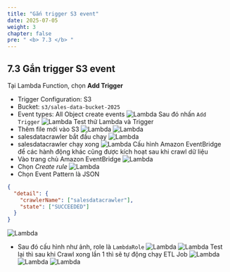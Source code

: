 ```yaml
---
title: "Gắn trigger S3 event"
date: 2025-07-05
weight: 3
chapter: false
pre: " <b> 7.3 </b> "
---
```


## 7.3 Gắn trigger S3 event

Tại Lambda Function, chọn **Add Trigger**
- Trigger Configuration: S3
- Bucket: `s3/sales-data-bucket-2025`
- Event types: All Object create events
![Lambda](../../images/07/073/2.png?featherlight=false&width=90pc)
Sau đó nhấn `Add Trigger`
![Lambda](../../images/07/073/3.png?featherlight=false&width=90pc)
Test thử Lambda và Trigger
- Thêm file mới vào S3
![Lambda](../../images/07/073/4.png?featherlight=false&width=90pc)
![Lambda](../../images/07/073/5.png?featherlight=false&width=90pc)
- salesdatacrawler bắt đầu chạy
![Lambda](../../images/07/073/6.png?featherlight=false&width=90pc)
- salesdatacrawler chạy xong
![Lambda](../../images/07/073/7.png?featherlight=false&width=90pc)
Cấu hình Amazon EventBridge để các hành động khác cũng được kích hoạt sau khi crawl dữ liệu
- Vào trang chủ Amazon EventBridge
![Lambda](../../images/07/073/8.png?featherlight=false&width=90pc)
- Chọn *Create rule*
![Lambda](../../images/07/073/9.png?featherlight=false&width=90pc)
- Chọn Event Pattern là JSON
```json
{
  "detail": {
    "crawlerName": ["salesdatacrawler"],
    "state": ["SUCCEEDED"]
  }
}
```
![Lambda](../../images/07/073/10.png?featherlight=false&width=90pc)
- Sau đó cấu hình như ảnh, role là `LambdaRole`
![Lambda](../../images/07/073/11.png?featherlight=false&width=90pc)
![Lambda](../../images/07/073/12.png?featherlight=false&width=90pc)
Test lại thì sau khi Crawl xong lần 1 thì sẽ tự động chạy ETL Job
![Lambda](../../images/07/073/13.png?featherlight=false&width=90pc)
![Lambda](../../images/07/073/14.png?featherlight=false&width=90pc)
![Lambda](../../images/07/073/15.png?featherlight=false&width=90pc)
